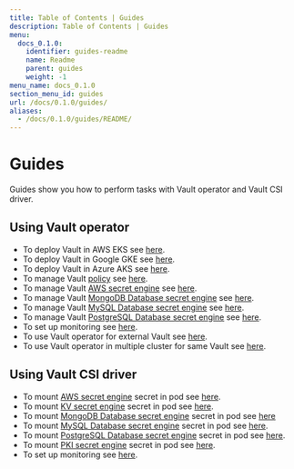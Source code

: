 ```yaml
---
title: Table of Contents | Guides
description: Table of Contents | Guides
menu:
  docs_0.1.0:
    identifier: guides-readme
    name: Readme
    parent: guides
    weight: -1
menu_name: docs_0.1.0
section_menu_id: guides
url: /docs/0.1.0/guides/
aliases:
  - /docs/0.1.0/guides/README/
---
```


# Guides

Guides show you how to perform tasks with Vault operator and Vault CSI driver.

## Using Vault operator

- To deploy Vault in AWS EKS see [here](/docs/guides/platforms/eks.md).
- To deploy Vault in Google GKE see [here](/docs/guides/platforms/gke.md).
- To deploy Vault in Azure AKS see [here](/docs/guides/platforms/aks.md).
- To manage Vault [policy](https://www.vaultproject.io/docs/concepts/policies.html) see [here](/docs/guides/policy-management/policy-management.md).
- To manage Vault [AWS secret engine](https://www.vaultproject.io/docs/secrets/aws/index.html#aws-secrets-engine) see [here](/docs/guides/secret-engines/aws/vault-operator.md).
- To manage Vault [MongoDB Database secret engine](https://www.vaultproject.io/api/secret/databases/mongodb.html) see [here](/docs/guides/secret-engines/mongodb/vault-operator.md).
- To manage Vault [MySQL Database secret engine](https://www.vaultproject.io/api/secret/databases/mysql-maria.html) see [here](/docs/guides/secret-engines/mysql/vault-operator.md).
- To manage Vault [PostgreSQL Database secret engine](https://www.vaultproject.io/api/secret/databases/postgresql.html) see [here](/docs/guides/secret-engines/postgres/vault-operator.md).
- To set up monitoring see [here](/docs/guides/monitoring/overview.md).
- To use Vault operator for external Vault see [here](/docs/guides/platforms/external-vault.md).
- To use Vault operator in multiple cluster for same Vault see [here](/docs/guides/platforms/multi-cluster-vault.md).

## Using Vault CSI driver

- To mount [AWS secret engine](https://www.vaultproject.io/docs/secrets/aws/index.html) secret in pod see [here](/docs/guides/secret-engines/aws/csi-driver.md).
- To mount [KV secret engine](https://www.vaultproject.io/docs/secrets/kv/kv-v1.html) secret in pod see [here](/docs/guides/secret-engines/kv/csi-driver.md).
- To mount [MongoDB Database secret engine](https://www.vaultproject.io/api/secret/databases/mongodb.html) secret in pod see [here](/docs/guides/secret-engines/mongodb/csi-driver.md)
- To mount [MySQL Database secret engine](https://www.vaultproject.io/api/secret/databases/mysql-maria.html) secret in pod see [here](/docs/guides/secret-engines/mysql/csi-driver.md).
- To mount [PostgreSQL Database secret engine](https://www.vaultproject.io/api/secret/databases/postgresql.html) secret in pod see [here](/docs/guides/secret-engines/postgres/csi-driver.md).
- To mount [PKI secret engine](https://www.vaultproject.io/docs/secrets/pki/index.html) secret in pod see [here](/docs/guides/secret-engines/pki/csi-driver.md).
- To set up monitoring see [here](/docs/guides/monitoring/overview.md).

